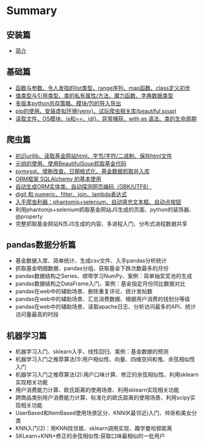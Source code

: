 # Summary

## 安装篇

* [简介](README.md)

## 基础篇

* [函数与参数、令人发指的list类型、range序列、map函数、class定义初步](ji-chu-pian/guan-jian-zi-can-shu-3001-ling-ren-fa-zhi-de-list-lei-xing-3001-range-xu-lie-3001-map-han-shu-3001-class-ding-yi-chu-bu.md)
* [值类型与引用类型、类的私有属性/方法、魔力函数、字典数据类型](ji-chu-pian/zi-fu-chuan-de-bu-ke-bian-xing-3001-lei-de-si-you-shu-xing-3001-te-shu-shu-xing-3001-zi-dian-shu-ju-lei-xing.md)
* [多版本python共存策略、模块/包的导入导出](ji-chu-pian/duo-ban-ben-python-gong-cun-3001-mo-kuai-3001-bao-de-dao-ru-3001-locals-globals-sys-path-de-zuo-yong.md)
* [pip的使用、安装虚拟环境\(venv\)、试玩爬虫相关库\(beautiful soup\)](ji-chu-pian/pipde-shi-yong-3001-an-zhuang-xunihuan-588328-venv-3001-shi-wan-pa-chong-xiang-guan-5e9328-beautiful-soup.md)
* [读取文件、OS模块、is和==、id\(\)、异常捕获、with as 语法、类的生命周期](ji-chu-pian/du-qu-wen-jian-3001-os-mo-kuai-3001-is-548c3d3d-3001-yi-chang-chu-bu-3001-with-as-yu-fa-chu-li-yi-chang.md)

## 爬虫篇

* [初识urllib、读取基金网站html、字节/字符/二进制、保存html文件](pa-chong-pian/chushi-urllib-3001-du-qu-ji-jin-wang-zhan-html-3001-zi-jie-3001-zi-fu-3001-er-jin-zhi-3001-bao-cun-html-wen-jian.md)
* [元组的使用、使用BeautifulSoup抓取基金代码](pa-chong-pian/shi-yong-beautifulsoup-zhua-qu-ji-jin-dai-ma-3001-lei-ji-jing-zhi-3001-yuan-zu.md)
* [pymysql、增删改查、日期格式化、基金数据抓取并入库 ](pa-chong-pian/ru-shou-pymysql-3001-zeng-shan-gai-cha-3001-ri-qi-ge-shi-hua-3001-ji-jin-shu-ju-zhua-qu-bing-ru-ku.md)
* [ORM框架 SQLAlchemy 的基本使用](pa-chong-pian/ru-shou-orm-kuang-jia-sqlalchemy-he-ji-ben-shi-yong-yin-dao.md)
* [自动生成ORM实体类、自动探测网页编码（GBK/UTF8）](pa-chong-pian/zi-dong-sheng-cheng-orm-shi-ti-lei-3001-zhua-qu-ji-jin-wang-zhan-js-xing-shi-de-shu-ju-3001-python-zhi-xing-js-bing-jie-xi.md)
* [digit 和 numeric、filter、join、lambda表达式](pa-chong-pian/digithe-numeric-filter-join.md)
* [入手爬虫利器：phantomjs+selenium、自动填充文本框、自动点按钮](pa-chong-pian/ru-shou-pachong-li-qi-ff1a-phantomjs-+-selenium-3001-zi-dong-tian-chong-wen-ben-kuang-3001-zi-dong-dian-an-niu.md)
* 利用phantomjs+selenium抓取基金网站JS生成的页面、python的装饰器、@property
* 完整抓取基金网站N页JS生成的内容、多进程入门、分布式进程数据共享

## pandas数据分析篇

* 基金数据入库、简单统计、生成csv文件、入手pandas分析统计
* 抓取基金明细数据、pandas分组、获取基金下跌次数最多的月份
* pandas数据结构之Series、顺带学习NumPy、案例：简单抽奖奖池的生成
* pandas数据结构之DataFrame入门、案例：基金指定月份同比数据对比
* pandas在web中的辅助场景、删除重复评论、统计发帖数 
* pandas在web中的辅助场景、汇总消费数据、根据用户消费的钱划分等级
* pandas在web中的辅助场景、读取apache日志、分析访问最多的API、统计访问量最高的时段 

## 机器学习篇

* 机器学习入门、sklearn入手、线性回归、案例：基金数据的预测
* 机器学习入门之推荐算法\(1\):用户相似性、向量、四维空间和鬼、余弦相似性入门
* 机器学习入门之推荐算法\(2\):用户口味计算、修正的余弦相似性、利用sklearn实现相关功能
* 用户消费能力计算、欧氏距离的使用场景、利用sklearn实现相关功能
* 跨商品类别用户消费能力计算、标准化的欧氏距离的使用场景、利用scipy实现相关功能
* UserBased和ItemBased使用场景区分、KNN\(K最邻近\)入门、帅哥和美女分类
* KNN入门\(2\)：用KNN找邻居、sklearn调用实现、趣学曼哈顿距离
* SKLearn+KNN+修正的余弦相似性:获取口味最相似的一批用户

